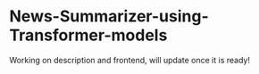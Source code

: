 # News-Summarizer-using-Transformer-models

Working on description and frontend, will update once it is ready!

